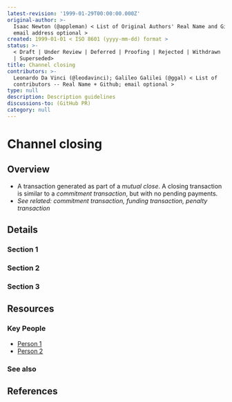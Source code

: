```yaml
---
latest-revision: '1999-01-29T00:00:00.000Z'
original-author: >-
  Isaac Newton (@appleman) < List of Original Authors' Real Name and Github;
  email address optional >
created: 1999-01-01 < ISO 8601 (yyyy-mm-dd) format >
status: >-
  < Draft | Under Review | Deferred | Proofing | Rejected | Withdrawn | Accepted
  | Superseded>
title: Channel closing
contributors: >-
  Leonardo Da Vinci (@leodavinci); Galileo Galilei (@ggal) < List of
  contributors -- Real Name + Github; email optional >
type: null
description: Description guidelines
discussions-to: (GitHub PR)
category: null
---
```


# Channel closing

## Overview



* A transaction generated as part of a _mutual close_. A closing transaction is similar to a _commitment transaction_, but with no pending payments.
* _See related: commitment transaction, funding transaction, penalty transaction_

## Details

### Section 1

### Section 2

### Section 3

## Resources

### Key People

* [Person 1](channel-closing.md)
* [Person 2](channel-closing.md)

### See also

## References

